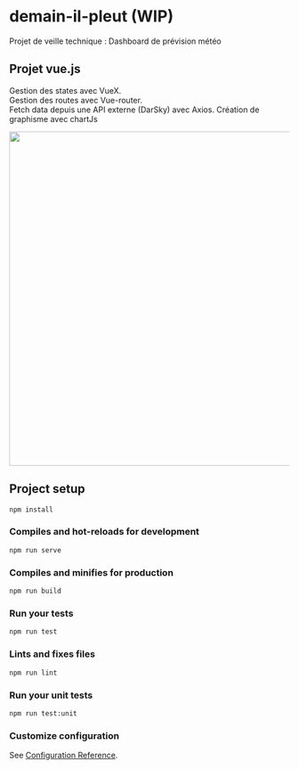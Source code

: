 # demain-il-pleut (WIP)

Projet de veille technique : 
Dashboard de prévision météo 

## Projet vue.js
Gestion des states avec VueX.  
Gestion des routes avec Vue-router.  
Fetch data depuis une API externe (DarSky) avec Axios.
Création de graphisme avec chartJs 


<p float="left">
<img src="https://github.com/Maxime-Beaufils/demain-il-pleut/blob/master/screen/ce1.jpg" width="600">
</p>

## Project setup
```
npm install
```

### Compiles and hot-reloads for development
```
npm run serve
```

### Compiles and minifies for production
```
npm run build
```

### Run your tests
```
npm run test
```

### Lints and fixes files
```
npm run lint
```

### Run your unit tests
```
npm run test:unit
```

### Customize configuration
See [Configuration Reference](https://cli.vuejs.org/config/).

